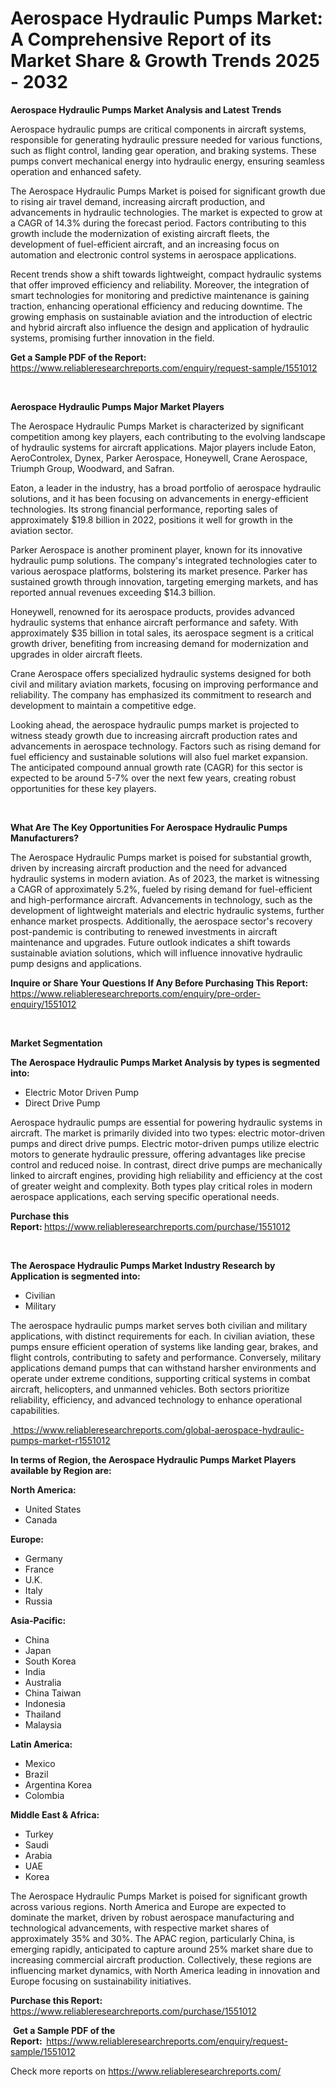 <p><h1>Aerospace Hydraulic Pumps Market: A Comprehensive Report of its Market Share & Growth Trends 2025 - 2032</h1></p><p><strong>Aerospace Hydraulic Pumps Market Analysis and Latest Trends</strong></p>
<p><p>Aerospace hydraulic pumps are critical components in aircraft systems, responsible for generating hydraulic pressure needed for various functions, such as flight control, landing gear operation, and braking systems. These pumps convert mechanical energy into hydraulic energy, ensuring seamless operation and enhanced safety.</p><p>The Aerospace Hydraulic Pumps Market is poised for significant growth due to rising air travel demand, increasing aircraft production, and advancements in hydraulic technologies. The market is expected to grow at a CAGR of 14.3% during the forecast period. Factors contributing to this growth include the modernization of existing aircraft fleets, the development of fuel-efficient aircraft, and an increasing focus on automation and electronic control systems in aerospace applications.</p><p>Recent trends show a shift towards lightweight, compact hydraulic systems that offer improved efficiency and reliability. Moreover, the integration of smart technologies for monitoring and predictive maintenance is gaining traction, enhancing operational efficiency and reducing downtime. The growing emphasis on sustainable aviation and the introduction of electric and hybrid aircraft also influence the design and application of hydraulic systems, promising further innovation in the field.</p></p>
<p><strong>Get a Sample PDF of the Report:&nbsp;</strong> <a href="https://www.reliableresearchreports.com/enquiry/request-sample/1551012?utm_campaign=2478&utm_medium=2&utm_source=Github&utm_content=ia&utm_term=16022025&utm_id=aerospace-hydraulic-pumps">https://www.reliableresearchreports.com/enquiry/request-sample/1551012</a></p>
<p>&nbsp;</p>
<p><strong>Aerospace Hydraulic Pumps Major Market Players</strong></p>
<p><p>The Aerospace Hydraulic Pumps Market is characterized by significant competition among key players, each contributing to the evolving landscape of hydraulic systems for aircraft applications. Major players include Eaton, AeroControlex, Dynex, Parker Aerospace, Honeywell, Crane Aerospace, Triumph Group, Woodward, and Safran. </p><p>Eaton, a leader in the industry, has a broad portfolio of aerospace hydraulic solutions, and it has been focusing on advancements in energy-efficient technologies. Its strong financial performance, reporting sales of approximately $19.8 billion in 2022, positions it well for growth in the aviation sector. </p><p>Parker Aerospace is another prominent player, known for its innovative hydraulic pump solutions. The company's integrated technologies cater to various aerospace platforms, bolstering its market presence. Parker has sustained growth through innovation, targeting emerging markets, and has reported annual revenues exceeding $14.3 billion.</p><p>Honeywell, renowned for its aerospace products, provides advanced hydraulic systems that enhance aircraft performance and safety. With approximately $35 billion in total sales, its aerospace segment is a critical growth driver, benefiting from increasing demand for modernization and upgrades in older aircraft fleets.</p><p>Crane Aerospace offers specialized hydraulic systems designed for both civil and military aviation markets, focusing on improving performance and reliability. The company has emphasized its commitment to research and development to maintain a competitive edge.</p><p>Looking ahead, the aerospace hydraulic pumps market is projected to witness steady growth due to increasing aircraft production rates and advancements in aerospace technology. Factors such as rising demand for fuel efficiency and sustainable solutions will also fuel market expansion. The anticipated compound annual growth rate (CAGR) for this sector is expected to be around 5-7% over the next few years, creating robust opportunities for these key players.</p></p>
<p>&nbsp;</p>
<p><strong>What Are The Key Opportunities For Aerospace Hydraulic Pumps Manufacturers?</strong></p>
<p><p>The Aerospace Hydraulic Pumps market is poised for substantial growth, driven by increasing aircraft production and the need for advanced hydraulic systems in modern aviation. As of 2023, the market is witnessing a CAGR of approximately 5.2%, fueled by rising demand for fuel-efficient and high-performance aircraft. Advancements in technology, such as the development of lightweight materials and electric hydraulic systems, further enhance market prospects. Additionally, the aerospace sector's recovery post-pandemic is contributing to renewed investments in aircraft maintenance and upgrades. Future outlook indicates a shift towards sustainable aviation solutions, which will influence innovative hydraulic pump designs and applications.</p></p>
<p><strong>Inquire or Share Your Questions If Any Before Purchasing This Report:</strong> <a href="https://www.reliableresearchreports.com/enquiry/pre-order-enquiry/1551012?utm_campaign=2478&utm_medium=2&utm_source=Github&utm_content=ia&utm_term=16022025&utm_id=aerospace-hydraulic-pumps">https://www.reliableresearchreports.com/enquiry/pre-order-enquiry/1551012</a></p>
<p>&nbsp;</p>
<p><strong>Market Segmentation</strong></p>
<p><strong>The Aerospace Hydraulic Pumps Market Analysis by types is segmented into:</strong></p>
<p><ul><li>Electric Motor Driven Pump</li><li>Direct Drive Pump</li></ul></p>
<p><p>Aerospace hydraulic pumps are essential for powering hydraulic systems in aircraft. The market is primarily divided into two types: electric motor-driven pumps and direct drive pumps. Electric motor-driven pumps utilize electric motors to generate hydraulic pressure, offering advantages like precise control and reduced noise. In contrast, direct drive pumps are mechanically linked to aircraft engines, providing high reliability and efficiency at the cost of greater weight and complexity. Both types play critical roles in modern aerospace applications, each serving specific operational needs.</p></p>
<p><strong>Purchase this Report:&nbsp;</strong><a href="https://www.reliableresearchreports.com/purchase/1551012?utm_campaign=2478&utm_medium=2&utm_source=Github&utm_content=ia&utm_term=16022025&utm_id=aerospace-hydraulic-pumps">https://www.reliableresearchreports.com/purchase/1551012</a></p>
<p>&nbsp;</p>
<p><strong>The Aerospace Hydraulic Pumps Market Industry Research by Application is segmented into:</strong></p>
<p><ul><li>Civilian</li><li>Military</li></ul></p>
<p><p>The aerospace hydraulic pumps market serves both civilian and military applications, with distinct requirements for each. In civilian aviation, these pumps ensure efficient operation of systems like landing gear, brakes, and flight controls, contributing to safety and performance. Conversely, military applications demand pumps that can withstand harsher environments and operate under extreme conditions, supporting critical systems in combat aircraft, helicopters, and unmanned vehicles. Both sectors prioritize reliability, efficiency, and advanced technology to enhance operational capabilities.</p></p>
<p><a href="https://www.reliableresearchreports.com/global-aerospace-hydraulic-pumps-market-r1551012?utm_campaign=2478&utm_medium=2&utm_source=Github&utm_content=ia&utm_term=16022025&utm_id=aerospace-hydraulic-pumps">&nbsp;https://www.reliableresearchreports.com/global-aerospace-hydraulic-pumps-market-r1551012</a></p>
<p><strong>In terms of Region, the Aerospace Hydraulic Pumps Market Players available by Region are:</strong></p>
<p>
    <p> <strong> North America: </strong>
        <ul>
            <li>United States</li>
            <li>Canada</li>
        </ul>
        </p> 
    <p> <strong> Europe: </strong>
        <ul>
            <li>Germany</li>
            <li>France</li>
            <li>U.K.</li>
            <li>Italy</li>
            <li>Russia</li>
        </ul>
        </p> 
    <p> <strong> Asia-Pacific: </strong>
        <ul>
            <li>China</li>
            <li>Japan</li>
            <li>South Korea</li>
            <li>India</li>
            <li>Australia</li>
            <li>China Taiwan</li>
            <li>Indonesia</li>
            <li>Thailand</li>
            <li>Malaysia</li>
        </ul>
        </p> 
    <p> <strong> Latin America: </strong>
        <ul>
            <li>Mexico</li>
            <li>Brazil</li>
            <li>Argentina Korea</li>
            <li>Colombia</li>
        </ul>
        </p> 
    <p> <strong> Middle East & Africa: </strong>
        <ul>
            <li>Turkey</li>
            <li>Saudi</li>
            <li>Arabia</li>
            <li>UAE</li>
            <li>Korea</li>
        </ul>
    </p>
    </p>
<p><p>The Aerospace Hydraulic Pumps Market is poised for significant growth across various regions. North America and Europe are expected to dominate the market, driven by robust aerospace manufacturing and technological advancements, with respective market shares of approximately 35% and 30%. The APAC region, particularly China, is emerging rapidly, anticipated to capture around 25% market share due to increasing commercial aircraft production. Collectively, these regions are influencing market dynamics, with North America leading in innovation and Europe focusing on sustainability initiatives.</p></p>
<p><strong>Purchase this Report: </strong><a href="https://www.reliableresearchreports.com/purchase/1551012?utm_campaign=2478&utm_medium=2&utm_source=Github&utm_content=ia&utm_term=16022025&utm_id=aerospace-hydraulic-pumps">https://www.reliableresearchreports.com/purchase/1551012</a></p>
<p>&nbsp;<strong>Get a Sample PDF of the Report:&nbsp;&nbsp;</strong><a href="https://www.reliableresearchreports.com/enquiry/request-sample/1551012?utm_campaign=2478&utm_medium=2&utm_source=Github&utm_content=ia&utm_term=16022025&utm_id=aerospace-hydraulic-pumps">https://www.reliableresearchreports.com/enquiry/request-sample/1551012</a></p>
<p><strong></strong></p>
<p>Check more reports on <a href="https://www.reliableresearchreports.com/?utm_campaign=2478&utm_medium=2&utm_source=Github&utm_content=ia&utm_term=16022025&utm_id=aerospace-hydraulic-pumps">https://www.reliableresearchreports.com/</a></p>